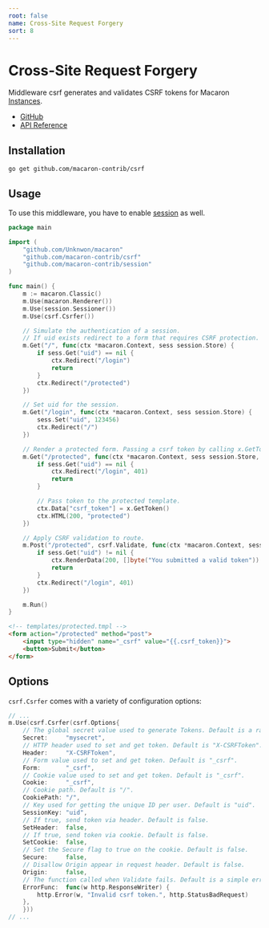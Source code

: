 ```yaml
---
root: false
name: Cross-Site Request Forgery
sort: 8
---
```


# Cross-Site Request Forgery

Middleware csrf generates and validates CSRF tokens for Macaron [Instances](../intro/core_concepts#instances).

- [GitHub](https://github.com/macaron-contrib/csrf)
- [API Reference](https://gowalker.org/github.com/macaron-contrib/csrf)

## Installation

    go get github.com/macaron-contrib/csrf

## Usage

To use this middleware, you have to enable [session](session) as well.

```go
package main

import (
    "github.com/Unknwon/macaron"
    "github.com/macaron-contrib/csrf"
    "github.com/macaron-contrib/session"
)

func main() {
    m := macaron.Classic()
    m.Use(macaron.Renderer())
    m.Use(session.Sessioner())
    m.Use(csrf.Csrfer())

    // Simulate the authentication of a session.
    // If uid exists redirect to a form that requires CSRF protection.
    m.Get("/", func(ctx *macaron.Context, sess session.Store) {
        if sess.Get("uid") == nil {
            ctx.Redirect("/login")
            return
        }
        ctx.Redirect("/protected")
    })

    // Set uid for the session.
    m.Get("/login", func(ctx *macaron.Context, sess session.Store) {
        sess.Set("uid", 123456)
        ctx.Redirect("/")
    })

    // Render a protected form. Passing a csrf token by calling x.GetToken()
    m.Get("/protected", func(ctx *macaron.Context, sess session.Store, x csrf.CSRF) {
        if sess.Get("uid") == nil {
            ctx.Redirect("/login", 401)
            return
        }

        // Pass token to the protected template.
        ctx.Data["csrf_token"] = x.GetToken()
        ctx.HTML(200, "protected")
    })

    // Apply CSRF validation to route.
    m.Post("/protected", csrf.Validate, func(ctx *macaron.Context, sess session.Store) {
        if sess.Get("uid") != nil {
            ctx.RenderData(200, []byte("You submitted a valid token"))
            return
        }
        ctx.Redirect("/login", 401)
    })

    m.Run()
}
```

```html
<!-- templates/protected.tmpl -->
<form action="/protected" method="post">
    <input type="hidden" name="_csrf" value="{{.csrf_token}}">
    <button>Submit</button>
</form>
```

## Options

`csrf.Csrfer` comes with a variety of configuration options:

```go
// ...
m.Use(csrf.Csrfer(csrf.Options{
    // The global secret value used to generate Tokens. Default is a random string.
    Secret:	    "mysecret",
    // HTTP header used to set and get token. Default is "X-CSRFToken".
    Header:		"X-CSRFToken",
    // Form value used to set and get token. Default is "_csrf".
    Form:		"_csrf",
    // Cookie value used to set and get token. Default is "_csrf".
    Cookie:		"_csrf",
    // Cookie path. Default is "/".
    CookiePath:	"/",
    // Key used for getting the unique ID per user. Default is "uid".
    SessionKey:	"uid",
    // If true, send token via header. Default is false.
    SetHeader:	false,
    // If true, send token via cookie. Default is false.
    SetCookie:  false,
    // Set the Secure flag to true on the cookie. Default is false.
    Secure:     false,
    // Disallow Origin appear in request header. Default is false.
    Origin:     false,
    // The function called when Validate fails. Default is a simple error print.
    ErrorFunc:  func(w http.ResponseWriter) {
        http.Error(w, "Invalid csrf token.", http.StatusBadRequest)
    },
    }))
// ...
```
